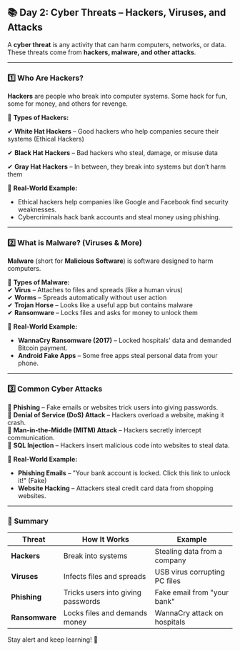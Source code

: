 ## **📚 Day 2: Cyber Threats – Hackers, Viruses, and Attacks**  

A **cyber threat** is any activity that can harm computers, networks, or data. These threats come from **hackers, malware, and other attacks**.  

---

### **1️⃣ Who Are Hackers?**
**Hackers** are people who break into computer systems. Some hack for fun, some for money, and others for revenge.  

👤 **Types of Hackers:**  

✔ **White Hat Hackers** – Good hackers who help companies secure their systems (Ethical Hackers)

✔ **Black Hat Hackers** – Bad hackers who steal, damage, or misuse data  

✔ **Gray Hat Hackers** – In between, they break into systems but don’t harm them  

📌 **Real-World Example:**  
- Ethical hackers help companies like Google and Facebook find security weaknesses.  
- Cybercriminals hack bank accounts and steal money using phishing.  

---

### **2️⃣ What is Malware? (Viruses & More)**  
**Malware** (short for **Malicious Software**) is software designed to harm computers.  

🦠 **Types of Malware:**  
✔ **Virus** – Attaches to files and spreads (like a human virus)  
✔ **Worms** – Spreads automatically without user action  
✔ **Trojan Horse** – Looks like a useful app but contains malware  
✔ **Ransomware** – Locks files and asks for money to unlock them  

📌 **Real-World Example:**  
- **WannaCry Ransomware (2017)** – Locked hospitals' data and demanded Bitcoin payment.  
- **Android Fake Apps** – Some free apps steal personal data from your phone.  

---

### **3️⃣ Common Cyber Attacks**  

🔴 **Phishing** – Fake emails or websites trick users into giving passwords.  
🔴 **Denial of Service (DoS) Attack** – Hackers overload a website, making it crash.  
🔴 **Man-in-the-Middle (MITM) Attack** – Hackers secretly intercept communication.  
🔴 **SQL Injection** – Hackers insert malicious code into websites to steal data.  

📌 **Real-World Example:**  
- **Phishing Emails** – "Your bank account is locked. Click this link to unlock it!" (Fake)  
- **Website Hacking** – Attackers steal credit card data from shopping websites.  

---

### **📖 Summary**
| **Threat** | **How It Works** | **Example** |
|------------|-----------------|-------------|
| **Hackers** | Break into systems | Stealing data from a company |
| **Viruses** | Infects files and spreads | USB virus corrupting PC files |
| **Phishing** | Tricks users into giving passwords | Fake email from "your bank" |
| **Ransomware** | Locks files and demands money | WannaCry attack on hospitals |

Stay alert and keep learning! 🚀